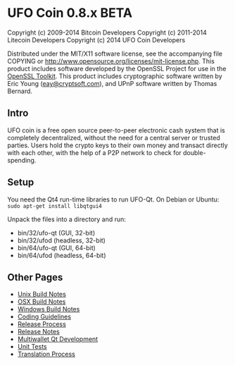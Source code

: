 UFO Coin 0.8.x BETA
====================

Copyright (c) 2009-2014 Bitcoin Developers
Copyright (c) 2011-2014 Litecoin Developers
Copyright (c) 2014 UFO Coin Developers

Distributed under the MIT/X11 software license, see the accompanying
file COPYING or http://www.opensource.org/licenses/mit-license.php.
This product includes software developed by the OpenSSL Project for use in the [OpenSSL Toolkit](http://www.openssl.org/). This product includes
cryptographic software written by Eric Young ([eay@cryptsoft.com](mailto:eay@cryptsoft.com)), and UPnP software written by Thomas Bernard.


Intro
---------------------
UFO coin is a free open source peer-to-peer electronic cash system that is
completely decentralized, without the need for a central server or trusted
parties.  Users hold the crypto keys to their own money and transact directly
with each other, with the help of a P2P network to check for double-spending.


Setup
---------------------
You need the Qt4 run-time libraries to run UFO-Qt. On Debian or Ubuntu:
	`sudo apt-get install libqtgui4`

Unpack the files into a directory and run:

- bin/32/ufo-qt (GUI, 32-bit)
- bin/32/ufod (headless, 32-bit)
- bin/64/ufo-qt (GUI, 64-bit)
- bin/64/ufod (headless, 64-bit)


Other Pages
---------------------
- [Unix Build Notes](build-unix.md)
- [OSX Build Notes](build-osx.md)
- [Windows Build Notes](build-msw.md)
- [Coding Guidelines](coding.md)
- [Release Process](release-process.md)
- [Release Notes](release-notes.md)
- [Multiwallet Qt Development](multiwallet-qt.md)
- [Unit Tests](unit-tests.md)
- [Translation Process](translation_process.md)
